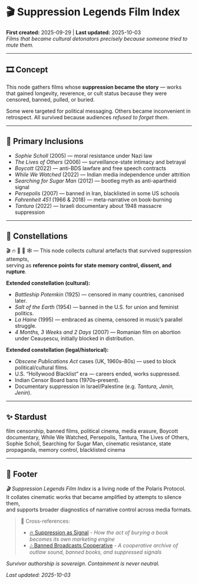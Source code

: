 # 🎬 Suppression Legends Film Index  
**First created:** 2025-09-29 | **Last updated:** 2025-10-03  
*Films that became cultural detonators precisely because someone tried to mute them.*  

---

## 🎞️ Concept  

This node gathers films whose **suppression became the story** — works that gained longevity, reverence, or cult status because they were censored, banned, pulled, or buried.  

Some were targeted for political messaging. Others became inconvenient in retrospect. All survived because audiences *refused to forget them*.  

---

## 🧾 Primary Inclusions  

- *Sophie Scholl* (2005) — moral resistance under Nazi law  
- *The Lives of Others* (2006) — surveillance-state intimacy and betrayal  
- *Boycott* (2022) — anti-BDS lawfare and free speech contracts  
- *While We Watched* (2022) — Indian media independence under attrition  
- *Searching for Sugar Man* (2012) — bootleg myth as anti-apartheid signal  
- *Persepolis* (2007) — banned in Iran, blacklisted in some US schools  
- *Fahrenheit 451* (1966 & 2018) — meta-narrative on book-burning  
- *Tantura* (2022) — Israeli documentary about 1948 massacre suppression  

---

## 🌌 Constellations  

🎬 🔥 📜 🧿 🕸️ — This node collects cultural artefacts that survived suppression attempts,  
serving as **reference points for state memory control, dissent, and rupture**.  

**Extended constellation (cultural):**  
- *Battleship Potemkin* (1925) — censored in many countries, canonised later.  
- *Salt of the Earth* (1954) — banned in the U.S. for union and feminist politics.  
- *La Haine* (1995) — embraced as cinema, censored in music’s parallel struggle.  
- *4 Months, 3 Weeks and 2 Days* (2007) — Romanian film on abortion under Ceaușescu, initially blocked in distribution.  

**Extended constellation (legal/historical):**  
- *Obscene Publications Act* cases (UK, 1960s–80s) — used to block political/cultural films.  
- U.S. “Hollywood Blacklist” era — careers ended, works suppressed.  
- Indian Censor Board bans (1970s–present).  
- Documentary suppression in Israel/Palestine (e.g. *Tantura*, *Jenin, Jenin*).  

---

## ✨ Stardust  

film censorship, banned films, political cinema, media erasure, Boycott documentary, While We Watched, Persepolis, Tantura, The Lives of Others, Sophie Scholl, Searching for Sugar Man, cinematic resistance, state propaganda, memory control, blacklisted cinema  

---

## 🏮 Footer  

*🎬 Suppression Legends Film Index* is a living node of the Polaris Protocol.  
It collates cinematic works that became amplified by attempts to silence them,  
and supports broader diagnostics of narrative control across media formats.  

> 📡 Cross-references:
> 
> - [🔥 Suppression as Signal](../🗝️_Politics_Memory_Work/🔥_suppression_as_signal.md) - *How the act of burying a book becomes its own marketing engine*  
> - [🎶 Banned Broadcasts Cooperative](../🎶_Banned_Broadcasts_Cooperative/README.md) - *A cooperative archive of outlaw sound, banned books, and suppressed signals*  

*Survivor authorship is sovereign. Containment is never neutral.*  

_Last updated: 2025-10-03_  
